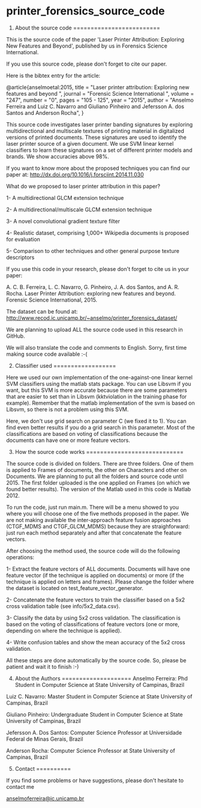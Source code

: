 printer_forensics_source_code
=============================

1. About the source code
=========================

This is the source code of the paper 'Laser Printer Attribution: Exploring New Features and Beyond', published by us in Forensics Science International.

If you use this source code, please don't forget to cite our paper.

Here is the bibtex entry for the article:

@article{anselmoetal:2015,
title = "Laser printer attribution: Exploring new features and beyond ",
journal = "Forensic Science International ",
volume = "247",
number = "0",
pages = "105 - 125",
year = "2015",
author = "Anselmo Ferreira and Luiz C. Navarro and Giuliano Pinheiro and Jefersson A. dos Santos and Anderson Rocha",
}

This source code investigates laser printer banding signatures by exploring multidirectional and multiscale textures of printing 
material in digitalized versions of printed documents. These signatures are used to identify the laser printer 
source of a given document. We use SVM linear kernel classifiers to learn these signatures on a set of 
different printer models and brands. We show accuracies above 98%. 

If you want to know more about the proposed techniques you can find our paper at: http://dx.doi.org/10.1016/j.forsciint.2014.11.030

What do we proposed to laser printer attribution in this paper?

1- A multidirectional GLCM extension technique

2- A multidirectional/multiscale GLCM extension technique

3- A novel convolutional gradient texture filter

4- Realistic dataset, comprising 1,000+ Wikipedia documents is proposed for evaluation

5- Comparison to other techniques and other general purpose texture descriptors

If you use this code in your research, please don't forget to cite us in your paper:

A. C. B. Ferreira, L. C. Navarro, G. Pinheiro, J. A. dos Santos, and A. R. Rocha. Laser Printer Attribution: 
exploring new features and beyond. Forensic Science International, 2015.

The dataset can be found at: http://www.recod.ic.unicamp.br/~anselmo/printer_forensics_dataset/

We are planning to upload ALL the source code used in this research in GitHub. 

We will also translate the code and comments to English. Sorry, first time making source code available :-(

2. Classifier used
==================

Here we used our own implementation of the one-against-one linear kernel SVM classifiers using the 
matlab stats package. You can use Libsvm if you want, but this SVM is more accurate because there are some parameters that are easier to set than in Libsvm (kktviolation in the training phase for example).  Remember that the matlab implementation of the svm is based on Libsvm, so there is not a problem using this SVM.  

Here, we don't use grid search on parameter C (we fixed it to 1). You can find even better results if you do a grid search in this parameter. Most of the classifications are based on voting of classifications because the documents can have one or more feature vectors.

3. How the source code works
============================

The source code is divided on folders. There are three folders. One of them is applied to Frames of documents, 
the other on Characters and other on Documents. We are planning to put all the folders and source code until 2015.
The first folder uploaded is the one applied on Frames (on which we found better results). The version of the Matlab used in this code is Matlab 2012. 

To run the code, just run main.m. There will be a menu showed to you where you will choose one of the five methods
proposed in the paper. We are not making available the inter-approach feature fusion approaches (CTGF_MDMS and CTGF_GLCM_MDMS) because they are straighforward: just run each method separately and after that concatenate the feature vectors.

After choosing the method used, the source code will do the following operations:

1- Extract the feature vectors of ALL documents. Documents will have one feature vector 
(if the technique is applied on documents) or more (if the technique is applied on letters and frames). Please change the folder where the dataset is located on test_feature_vector_generator.

2- Concatenate the feature vectors to train the classifier based on a 5x2 cross validation 
table (see info/5x2_data.csv).

3- Classify the data by using 5x2 cross validation. The classification is based on 
the voting of classifications of feature vectors (one or more, depending on where the technique is applied).

4- Write confusion tables and show the mean accuracy of the 5x2 cross validation.

All these steps are done automatically by the source code. So, please be patient and wait it to finish :-)

4. About the Authors
====================
Anselmo Ferreira: Phd Student in Computer Science at State University of Campinas, Brazil

Luiz C. Navarro: Master Student in Computer Science at State University of Campinas, Brazil

Giuliano Pinheiro: Undergraduate Student in Computer Science at State University of Campinas, Brazil

Jefersson A. Dos Santos: Computer Science Professor at Universidade Federal de Minas Gerais, Brazil

Anderson Rocha: Computer Science Professor at State University of Campinas, Brazil


5. Contact
==========

If you find some problems or have suggestions, please don't hesitate to contact me

anselmoferreira@ic.unicamp.br


